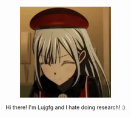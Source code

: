 
<p align="center"><img width="240" src="mortis_hikena-i.gif" /></p>


<p align="center">Hi there! I'm Lujgfg and I hate doing research! :)</p>
